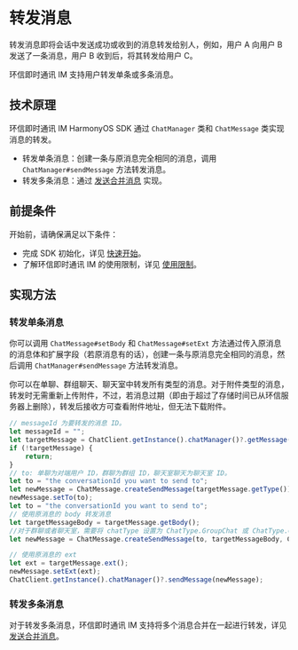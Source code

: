 # 转发消息

转发消息即将会话中发送成功或收到的消息转发给别人，例如，用户 A 向用户 B 发送了一条消息，用户 B 收到后，将其转发给用户 C。

环信即时通讯 IM 支持用户转发单条或多条消息。

## 技术原理

环信即时通讯 IM HarmonyOS SDK 通过 `ChatManager` 类和 `ChatMessage` 类实现消息的转发。

- 转发单条消息：创建一条与原消息完全相同的消息，调用 `ChatManager#sendMessage` 方法转发消息。
- 转发多条消息：通过 [发送合并消息](message_send.html#发送合并消息) 实现。

## 前提条件

开始前，请确保满足以下条件：

- 完成 SDK 初始化，详见 [快速开始](quickstart.html)。
- 了解环信即时通讯 IM 的使用限制，详见 [使用限制](/product/limitation.html)。

## 实现方法

### 转发单条消息

你可以调用 `ChatMessage#setBody` 和 `ChatMessage#setExt` 方法通过传入原消息的消息体和扩展字段（若原消息有的话），创建一条与原消息完全相同的消息，然后调用 `ChatManager#sendMessage` 方法转发消息。

你可以在单聊、群组聊天、聊天室中转发所有类型的消息。对于附件类型的消息，转发时无需重新上传附件，不过，若消息过期（即由于超过了存储时间已从环信服务器上删除），转发后接收方可查看附件地址，但无法下载附件。

```typescript
// messageId 为要转发的消息 ID。
let messageId = "";
let targetMessage = ChatClient.getInstance().chatManager()?.getMessage(messageId);
if (!targetMessage) {
    return;
}
// to: 单聊为对端用户 ID，群聊为群组 ID，聊天室聊天为聊天室 ID。
let to = "the conversationId you want to send to";
let newMessage = ChatMessage.createSendMessage(targetMessage.getType());
newMessage.setTo(to);
let to = "the conversationId you want to send to";
// 使用原消息的 body 转发消息
let targetMessageBody = targetMessage.getBody();
//对于群聊或者聊天室，需要将 chatType 设置为 ChatType.GroupChat 或 ChatType.ChatRoom。
let newMessage = ChatMessage.createSendMessage(to, targetMessageBody, ChatType.Chat);

// 使用原消息的 ext
let ext = targetMessage.ext();
newMessage.setExt(ext);
ChatClient.getInstance().chatManager()?.sendMessage(newMessage);
```

### 转发多条消息

对于转发多条消息，环信即时通讯 IM 支持将多个消息合并在一起进行转发，详见 [发送合并消息](message_send.html#发送合并消息)。